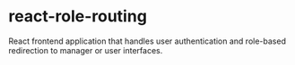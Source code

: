 # react-role-routing
React frontend application that handles user authentication and role-based redirection to manager or user interfaces.
